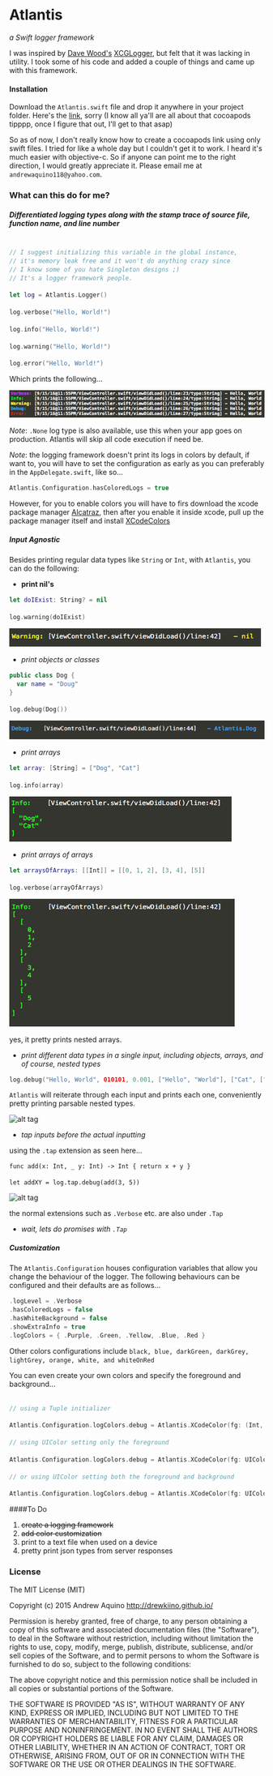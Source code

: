 

# Atlantis
*a  Swift logger framework*

I was inspired by [Dave Wood's](https://www.cerebralgardens.com/) [XCGLogger](https://github.com/DaveWoodCom/XCGLogger), but felt that it was lacking in utility. I took some of his code and added a couple of things and came up with this framework.

#### Installation

Download the ```Atlantis.swift``` file and drop it anywhere in your project folder. Here's the [link](https://github.com/DrewKiino/Atlantis/blob/master/Source/Atlantis/Atlantis.swift), sorry (I know all ya'll are all about that cocoapods tipppp, once I figure that out, I'll get to that asap)

So as of now, I don't really know how to create a cocoapods link using only swift files. I tried for like a whole day but I couldn't get it to work. I heard it's much easier with objective-c. So if anyone can point me to the right direction, I would greatly appreciate it. Please email me at ```andrewaquino118@yahoo.com```.

### What can this do for me?

##### Differentiated logging types along with the stamp trace of source file, function name, and line number

```swift

// I suggest initializing this variable in the global instance, 
// it's memory leak free and it won't do anything crazy since 
// I know some of you hate Singleton designs ;) 
// It's a logger framework people.

let log = Atlantis.Logger()

log.verbose("Hello, World!")

log.info("Hello, World!")

log.warning("Hello, World!")

log.error("Hello, World!")
```

Which prints the following...

![alt tag](https://github.com/DrewKiino/Atlantis/blob/master/Images/log-print-colors.png?raw=true)

*Note*: ```.None``` log type is also available, use this when your app goes on production. Atlantis will skip all code execution if need be.

*Note*: the logging framework doesn't print its logs in colors by default, if want to, you will have to set the configuration as early as you can preferably in the ```AppDelegate.swift```, like so...

```swift
Atlantis.Configuration.hasColoredLogs = true
```

However, for you to enable colors you will have to firs download the xcode package manager [Alcatraz](http://alcatraz.io/), then after you enable it inside xcode, pull up the package manager itself and install [XCodeColors](https://github.com/robbiehanson/XcodeColors)

##### Input Agnostic

Besides printing regular data types like ```String``` or ```Int```, with ```Atlantis```, you can do the following: 

* **print nil's**

```swift
let doIExist: String? = nil

log.warning(doIExist)
```

![alt tag](https://github.com/DrewKiino/Atlantis/blob/master/Images/log-print-nil.png?raw=true)

* *print objects or classes*

```swift
public class Dog {
  var name = "Doug"
}

log.debug(Dog())
```

![alt tag](https://github.com/DrewKiino/Atlantis/blob/master/Images/log-print-dog.png?raw=true)

* *print arrays*

```swift
let array: [String] = ["Dog", "Cat"]

log.info(array)
```

![alt tag](https://github.com/DrewKiino/Atlantis/blob/master/Images/log-print-array.png?raw=true)

* *print arrays of arrays*

```swift
let arraysOfArrays: [[Int]] = [[0, 1, 2], [3, 4], [5]]

log.verbose(arrayOfArrays)
```

![alt tag](https://github.com/DrewKiino/Atlantis/blob/master/Images/log-print-array-of-arrays.png?raw=true)

yes, it pretty prints nested arrays.

* *print different data types in a single input, including objects, arrays, and of course, nested types*

```swift
log.debug("Hello, World", 010101, 0.001, ["Hello", "World"], ["Cat", ["Mouse", "Rat"]])
```

```Atlantis``` will reiterate through each input and prints each one, conveniently pretty printing parsable nested types.

![alt tag](https://github.com/DrewKiino/Atlantis/blob/master/Images/log-print-agnostic-types.png?raw=true)

* *tap inputs before the actual inputting*

using the ```.tap``` extension as seen here...

```
func add(x: Int, _ y: Int) -> Int { return x + y }

let addXY = log.tap.debug(add(3, 5))
```

![alt tag](https://github.com/DrewKiino/Atlantis/blob/master/Images/log-tap-print-add.png?raw=true)

the normal extensions such as ```.Verbose``` etc. are also under ```.Tap```

* *wait, lets do promises with ```.Tap```*






##### Customization

The ```Atlantis.Configuration``` houses configuration variables that allow you change the behaviour of the logger. The following behaviours can be configured and their defaults are as follows...

```swift
.logLevel = .Verbose
.hasColoredLogs = false
.hasWhiteBackground = false
.showExtraInfo = true
.logColors = { .Purple, .Green, .Yellow, .Blue, .Red }
```

Other colors configurations include ```black, blue, darkGreen, darkGrey, lightGrey, orange, white, and whiteOnRed```


You can even create your own colors and specify the foreground and background...

```swift

// using a Tuple initializer

Atlantis.Configuration.logColors.debug = Atlantis.XCodeColor(fg: (Int, Int, Int)>, bg: <(Int, Int, Int)>)

// using UIColor setting only the foreground

Atlantis.Configuration.logColors.debug = Atlantis.XCodeColor(fg: UIColor)

// or using UIColor setting both the foreground and background

Atlantis.Configuration.logColors.debug = Atlantis.XCodeColor(fg: UIColor, bg: UIColor)
```

####To Do
1. ~~create a logging framework~~
2. ~~add color customization~~
3. print to a text file when used on a device
4. pretty print json types from server responses

### License
The MIT License (MIT)

Copyright (c) 2015 Andrew Aquino http://drewkiino.github.io/

Permission is hereby granted, free of charge, to any person obtaining a copy
of this software and associated documentation files (the "Software"), to deal
in the Software without restriction, including without limitation the rights
to use, copy, modify, merge, publish, distribute, sublicense, and/or sell
copies of the Software, and to permit persons to whom the Software is
furnished to do so, subject to the following conditions:

The above copyright notice and this permission notice shall be included in all
copies or substantial portions of the Software.

THE SOFTWARE IS PROVIDED "AS IS", WITHOUT WARRANTY OF ANY KIND, EXPRESS OR
IMPLIED, INCLUDING BUT NOT LIMITED TO THE WARRANTIES OF MERCHANTABILITY,
FITNESS FOR A PARTICULAR PURPOSE AND NONINFRINGEMENT. IN NO EVENT SHALL THE
AUTHORS OR COPYRIGHT HOLDERS BE LIABLE FOR ANY CLAIM, DAMAGES OR OTHER
LIABILITY, WHETHER IN AN ACTION OF CONTRACT, TORT OR OTHERWISE, ARISING FROM,
OUT OF OR IN CONNECTION WITH THE SOFTWARE OR THE USE OR OTHER DEALINGS IN THE
SOFTWARE.
